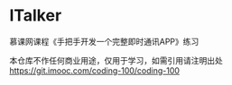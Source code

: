 # ITalker
慕课网课程《手把手开发一个完整即时通讯APP》练习

本仓库不作任何商业用途，仅用于学习，如需引用请注明出处 https://git.imooc.com/coding-100/coding-100
